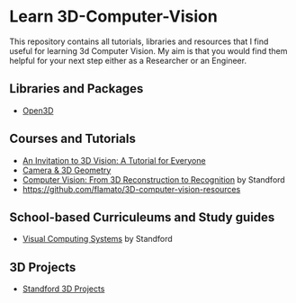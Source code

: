 # Learn 3D-Computer-Vision

This repository contains all tutorials, libraries and resources that I find useful for learning 3d Computer Vision. My aim is that you would find them helpful for your next step either as a Researcher or an Engineer.

## Libraries and Packages
- [Open3D](http://www.open3d.org/docs/release/getting_started.html)

## Courses and Tutorials
- [An Invitation to 3D Vision: A Tutorial for Everyone](https://github.com/sunglok/3dv_tutorial)
- [Camera & 3D Geometry](https://www.youtube.com/playlist?list=PLFW2Za6wL5EUkrngX-5RZB6ToldUU_is1)
- [Computer Vision: From 3D Reconstruction to Recognition](https://online.stanford.edu/courses/cs231a-computer-vision-3d-reconstruction-recognition) by Standford
- https://github.com/flamato/3D-computer-vision-resources

## School-based Curriculeums and Study guides
- [Visual Computing Systems](http://graphics.stanford.edu/courses/cs348v-18-winter/readings.html) by Standford

## 3D Projects
- [Standford 3D Projects](https://web.stanford.edu/class/cs231a/projects2016.html)
